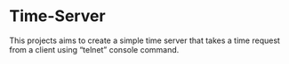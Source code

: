 # Time-Server
This projects aims to create a simple time server that takes a time request from a client using “telnet” console command.
